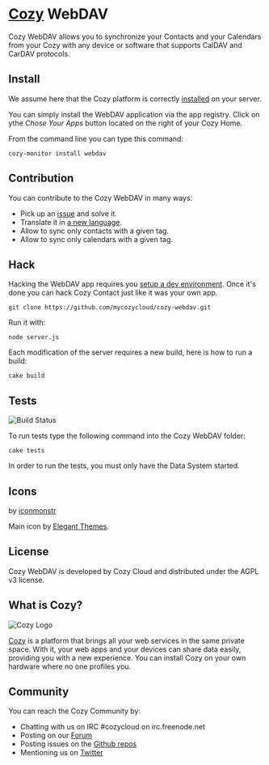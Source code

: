 # [Cozy](http://cozy.io) WebDAV

Cozy WebDAV allows you to synchronize your Contacts and your Calendars from
your Cozy with any device or software that supports CalDAV and CarDAV
protocols.

## Install

We assume here that the Cozy platform is correctly [installed](http://cozy.io/host/install.html)
 on your server.

You can simply install the WebDAV application via the app registry. Click on ythe *Chose Your Apps* button located on the right of your Cozy Home.

From the command line you can type this command:

    cozy-monitor install webdav


## Contribution

You can contribute to the Cozy WebDAV in many ways:

* Pick up an [issue](https://github.com/mycozycloud/cozy-webdav/issues?state=open) and solve it.
* Translate it in [a new language](https://github.com/mycozycloud/cozy-webdav/tree/master/client/app/locales).
* Allow to sync only contacts with a given tag.
* Allow to sync only calendars with a given tag.


## Hack

Hacking the WebDAV app requires you [setup a dev environment](http://cozy.io/hack/getting-started/). Once it's done you can hack Cozy Contact just like it was your own app.

    git clone https://github.com/mycozycloud/cozy-webdav.git

Run it with:

    node server.js

Each modification of the server requires a new build, here is how to run a
build:

    cake build


## Tests

![Build
Status](https://travis-ci.org/mycozycloud/cozy-webdav.png?branch=master)

To run tests type the following command into the Cozy WebDAV folder:

    cake tests

In order to run the tests, you must only have the Data System started.

## Icons

by [iconmonstr](http://iconmonstr.com/)

Main icon by [Elegant Themes](http://www.elegantthemes.com/blog/freebie-of-the-week/beautiful-flat-icons-for-free).

## License

Cozy WebDAV is developed by Cozy Cloud and distributed under the AGPL v3 license.

## What is Cozy?

![Cozy Logo](https://raw.github.com/mycozycloud/cozy-setup/gh-pages/assets/images/happycloud.png)

[Cozy](http://cozy.io) is a platform that brings all your web services in the
same private space.  With it, your web apps and your devices can share data
easily, providing you
with a new experience. You can install Cozy on your own hardware where no one
profiles you.

## Community

You can reach the Cozy Community by:

* Chatting with us on IRC #cozycloud on irc.freenode.net
* Posting on our [Forum](https://groups.google.com/forum/?fromgroups#!forum/cozy-cloud)
* Posting issues on the [Github repos](https://github.com/mycozycloud/)
* Mentioning us on [Twitter](http://twitter.com/mycozycloud)
